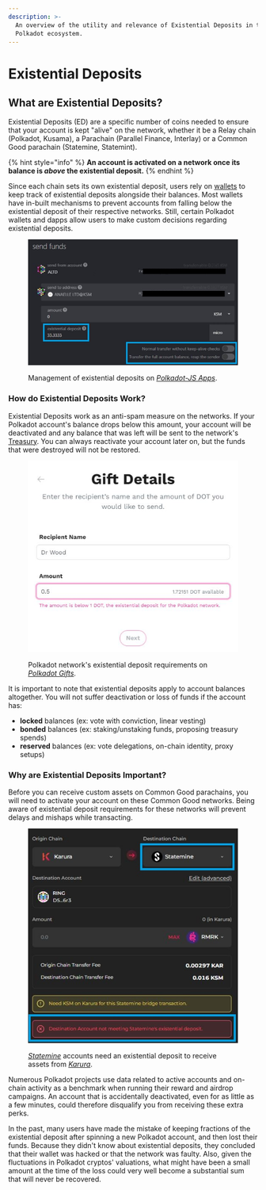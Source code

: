 ```yaml
---
description: >-
  An overview of the utility and relevance of Existential Deposits in the
  Polkadot ecosystem.
---
```


# Existential Deposits

## What are Existential Deposits?

Existential Deposits (ED) are a specific number of coins needed to ensure that your account is kept "alive" on the network, whether it be a Relay chain (Polkadot, Kusama), a Parachain (Parallel Finance, Interlay) or a Common Good parachain (Statemine, Statemint).&#x20;

{% hint style="info" %}
**An account is activated on a network once its balance is **_**above**_** the existential deposit.**&#x20;
{% endhint %}

Since each chain sets its own existential deposit, users rely on [wallets](../2.storage/) to keep track of existential deposits alongside their balances. Most wallets have in-built mechanisms to prevent accounts from falling below the existential deposit of their respective networks. Still, certain Polkadot wallets and dapps allow users to make custom decisions regarding existential deposits.

<figure><img src="../../.gitbook/assets/A_EDCustomSend.JPG" alt="This is an image of Polkadot-JS app showing the Kusama&#x27;s Existential Deposits of 0.0000333333 KSM and how users can enable/disable normal transfer without keep-alive checks."><figcaption><p>Management of existential deposits on <a href="https://polkadot.js.org/apps/?rpc=wss%3A%2F%2Fpolkadot-rpc.dwellir.com#/accounts"><em>Polkadot-JS Apps</em></a>.</p></figcaption></figure>



### How do Existential Deposits Work?

Existential Deposits work as an anti-spam measure on the networks. If your Polkadot account's balance drops below this amount, your account will be deactivated and any balance that was left will be sent to the network's [Treasury](../3.operations/crowdfunding/treasury-spends.md). You can always reactivate your account later on, but the funds that were destroyed will not be restored.&#x20;

<figure><img src="../../.gitbook/assets/A_EDGift.JPG" alt="This image shows that the Polkadot network does not allow sending of gifts for less than 1 DOT, which is the existential deposit for Polkadot."><figcaption><p>Polkadot network's existential deposit requirements on <a href="https://gifts.polkadot.network/#/generate"><em>Polkadot Gifts</em></a>.</p></figcaption></figure>

It is important to note that existential deposits apply to account balances altogether. You will not suffer deactivation or loss of funds if the account has:

* **locked** balances (ex: vote with conviction, linear vesting)
* **bonded** balances (ex: staking/unstaking funds, proposing treasury spends)
* **reserved** balances (ex: vote delegations, on-chain identity, proxy setups)



### Why are Existential Deposits Important?

Before you can receive custom assets on Common Good parachains, you will need to activate your account on these Common Good networks. Being aware of existential deposit requirements for these networks will prevent delays and mishaps while transacting.

<figure><img src="../../.gitbook/assets/A_EDStatemine (1).JPG" alt="An image showing an unsuccessful transfer of assets from a Karura to a Statemine account because the Statemine account doesn&#x27;t have the required Existential Deposit."><figcaption><p><em></em><a href="https://polkadot.js.org/apps/?rpc=wss%3A%2F%2Fstatemine.public.curie.radiumblock.xyz%2Fws#/assets"><em>Statemine</em></a> accounts need an existential deposit to receive assets from <a href="https://apps.karura.network/bridge"><em>Karura</em></a>.</p></figcaption></figure>

Numerous Polkadot projects use data related to active accounts and on-chain activity as a benchmark when running their reward and airdrop campaigns. An account that is accidentally deactivated, even for as little as a few minutes, could therefore disqualify you from receiving these extra perks.

In the past, many users have made the mistake of keeping fractions of the existential deposit after spinning a new Polkadot account, and then lost their funds. Because they didn't know about existential deposits, they concluded that their wallet was hacked or that the network was faulty. Also, given the fluctuations in Polkadot cryptos' valuations, what might have been a small amount at the time of the loss could very well become a substantial sum that will never be recovered.

